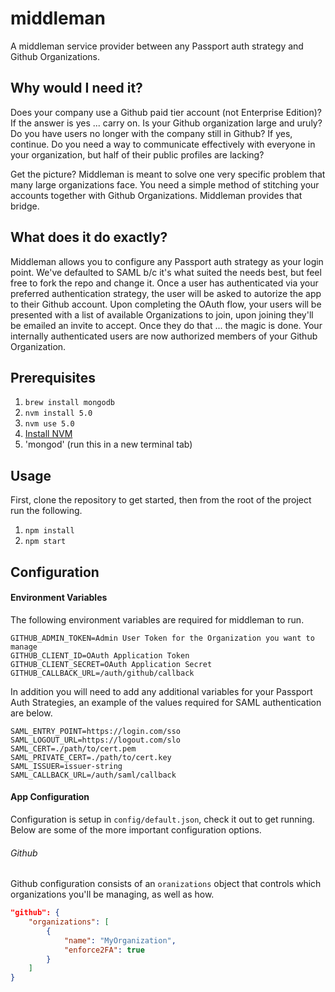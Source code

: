 # middleman
A middleman service provider between any Passport auth strategy and Github Organizations.

## Why would I need it?
Does your company use a Github paid tier account (not Enterprise Edition)? If the answer is yes ... carry on. 
Is your Github organization large and uruly? Do you have users no longer with the company still in Github? If yes, continue.
Do you need a way to communicate effectively with everyone in your organization, but half of their public profiles are lacking? 

Get the picture? Middleman is meant to solve one very specific problem that many large organizations face. You need a simple method of stitching your accounts together with Github Organizations. Middleman provides that bridge.

## What does it do exactly?
Middleman allows you to configure any Passport auth strategy as your login point. We've defaulted to SAML b/c it's what suited the needs best, but feel free to fork the repo and change it. Once a user has authenticated via your preferred authentication strategy, the user will be asked to autorize the app to their Github account. Upon completing the OAuth flow, your users will be presented with a list of available Organizations to join, upon joining they'll be emailed an invite to accept. Once they do that ... the magic is done. Your internally authenticated users are now authorized members of your Github Organization.

## Prerequisites

1. `brew install mongodb`
2. `nvm install 5.0`
3. `nvm use 5.0`
4. [Install NVM](https://github.com/creationix/nvm)
5. 'mongod' (run this in a new terminal tab)

## Usage

First, clone the repository to get started, then from the root of the project run the following.

1. `npm install`
2. `npm start`

## Configuration

#### Environment Variables
The following environment variables are required for middleman to run.

```
GITHUB_ADMIN_TOKEN=Admin User Token for the Organization you want to manage
GITHUB_CLIENT_ID=OAuth Application Token
GITHUB_CLIENT_SECRET=OAuth Application Secret
GITHUB_CALLBACK_URL=/auth/github/callback
```

In addition you will need to add any additional variables for your Passport Auth Strategies, an example of the values required for SAML authentication are below.

```
SAML_ENTRY_POINT=https://login.com/sso
SAML_LOGOUT_URL=https://logout.com/slo
SAML_CERT=./path/to/cert.pem
SAML_PRIVATE_CERT=./path/to/cert.key
SAML_ISSUER=issuer-string
SAML_CALLBACK_URL=/auth/saml/callback
```

#### App Configuration

Configuration is setup in `config/default.json`, check it out to get running. Below are some of the more important configuration options.

###### Github

Github configuration consists of an `oranizations` object that controls which organizations you'll be managing, as well as how.

```json
"github": {
    "organizations": [
        {
            "name": "MyOrganization",
            "enforce2FA": true
        }
    ]
}
```

